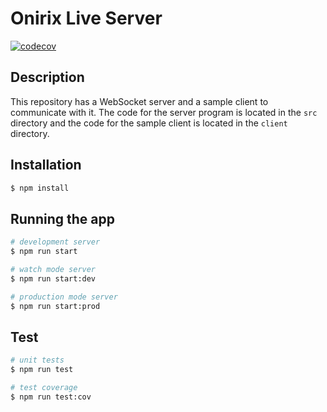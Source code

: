 # Onirix Live Server

[![codecov](https://codecov.io/gh/PascualDaniel/onirix-live-server/graph/badge.svg?token=D91VIDO92P)](https://codecov.io/gh/PascualDaniel/onirix-live-server)


## Description

This repository has a WebSocket server and a sample client to communicate with it. The code for the server program is located in the `src` directory and the code for the sample client is located in the `client` directory.

## Installation

```bash
$ npm install
```

## Running the app

```bash
# development server
$ npm run start

# watch mode server
$ npm run start:dev

# production mode server
$ npm run start:prod
```

## Test

```bash
# unit tests
$ npm run test

# test coverage
$ npm run test:cov
```
